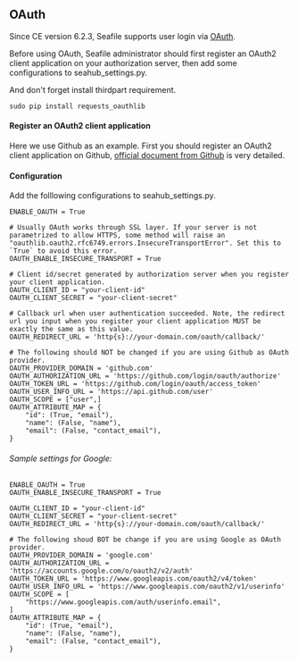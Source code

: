 ## OAuth

Since CE version 6.2.3, Seafile supports user login via [OAuth](https://oauth.net/).

Before using OAuth, Seafile administrator should first register an OAuth2 client application on your authorization server, then add some configurations to seahub_settings.py.

And don't forget install thirdpart requirement.

```
sudo pip install requests_oauthlib
```

#### Register an OAuth2 client application

Here we use Github as an example. First you should register an OAuth2 client application on Github, [official document from Github](https://developer.github.com/apps/building-integrations/setting-up-and-registering-oauth-apps/registering-oauth-apps/) is very detailed.

#### Configuration

Add the folllowing configurations to seahub_settings.py.

```
ENABLE_OAUTH = True

# Usually OAuth works through SSL layer. If your server is not parametrized to allow HTTPS, some method will raise an "oauthlib.oauth2.rfc6749.errors.InsecureTransportError". Set this to `True` to avoid this error.
OAUTH_ENABLE_INSECURE_TRANSPORT = True

# Client id/secret generated by authorization server when you register your client application.
OAUTH_CLIENT_ID = "your-client-id"
OAUTH_CLIENT_SECRET = "your-client-secret"

# Callback url when user authentication succeeded. Note, the redirect url you input when you register your client application MUST be exactly the same as this value.
OAUTH_REDIRECT_URL = 'http{s}://your-domain.com/oauth/callback/'

# The following should NOT be changed if you are using Github as OAuth provider.
OAUTH_PROVIDER_DOMAIN = 'github.com'
OAUTH_AUTHORIZATION_URL = 'https://github.com/login/oauth/authorize'
OAUTH_TOKEN_URL = 'https://github.com/login/oauth/access_token'
OAUTH_USER_INFO_URL = 'https://api.github.com/user'
OAUTH_SCOPE = ["user",]
OAUTH_ATTRIBUTE_MAP = {
    "id": (True, "email"),
    "name": (False, "name"),
    "email": (False, "contact_email"),
}
```

###### Sample settings for Google:

```
ENABLE_OAUTH = True
OAUTH_ENABLE_INSECURE_TRANSPORT = True

OAUTH_CLIENT_ID = "your-client-id"
OAUTH_CLIENT_SECRET = "your-client-secret"
OAUTH_REDIRECT_URL = 'http{s}://your-domain.com/oauth/callback/'

# The following shoud BOT be change if you are using Google as OAuth provider.
OAUTH_PROVIDER_DOMAIN = 'google.com'
OAUTH_AUTHORIZATION_URL = 'https://accounts.google.com/o/oauth2/v2/auth'
OAUTH_TOKEN_URL = 'https://www.googleapis.com/oauth2/v4/token'
OAUTH_USER_INFO_URL = 'https://www.googleapis.com/oauth2/v1/userinfo'
OAUTH_SCOPE = [
    "https://www.googleapis.com/auth/userinfo.email",
]
OAUTH_ATTRIBUTE_MAP = {
    "id": (True, "email"),
    "name": (False, "name"),
    "email": (False, "contact_email"),
}
```
